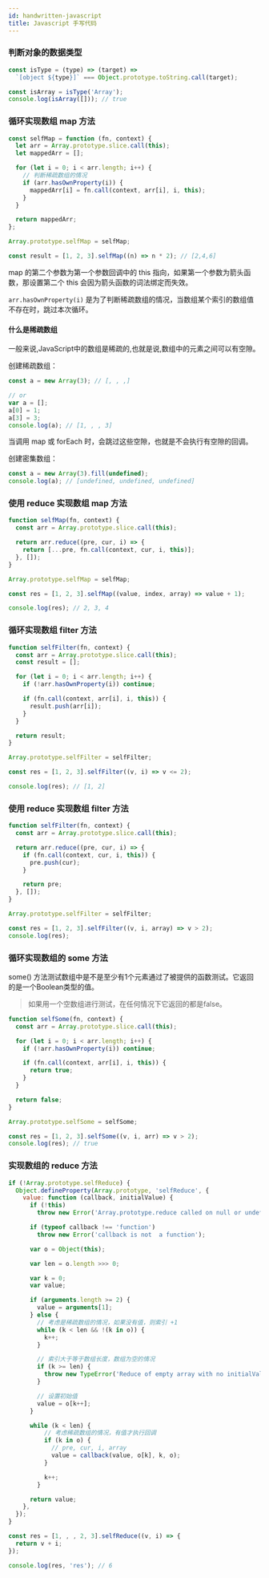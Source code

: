 ```yaml
---
id: handwritten-javascript
title: Javascript 手写代码
---
```


### 判断对象的数据类型

```javascript
const isType = (type) => (target) =>
  `[object ${type}]` === Object.prototype.toString.call(target);

const isArray = isType('Array');
console.log(isArray([])); // true
```

### 循环实现数组 map 方法

```javascript
const selfMap = function (fn, context) {
  let arr = Array.prototype.slice.call(this);
  let mappedArr = [];

  for (let i = 0; i < arr.length; i++) {
    // 判断稀疏数组的情况
    if (arr.hasOwnProperty(i)) {
      mappedArr[i] = fn.call(context, arr[i], i, this);
    }
  }

  return mappedArr;
};

Array.prototype.selfMap = selfMap;

const result = [1, 2, 3].selfMap((n) => n * 2); // [2,4,6]
```

map 的第二个参数为第一个参数回调中的 this 指向，如果第一个参数为箭头函数，那设置第二个 this 会因为箭头函数的词法绑定而失效。

`arr.hasOwnProperty(i)` 是为了判断稀疏数组的情况，当数组某个索引的数组值不存在时，跳过本次循环。

#### 什么是稀疏数组

一般来说,JavaScript中的数组是稀疏的,也就是说,数组中的元素之间可以有空隙。

创建稀疏数组：

```javascript
const a = new Array(3); // [, , ,]

// or
var a = [];
a[0] = 1;
a[3] = 3;
console.log(a); // [1, , , 3]
```

当调用 map 或 forEach 时，会跳过这些空隙，也就是不会执行有空隙的回调。

创建密集数组：

```javascript
const a = new Array(3).fill(undefined);
console.log(a); // [undefined, undefined, undefined]
```

### 使用 reduce 实现数组 map 方法

```javascript
function selfMap(fn, context) {
  const arr = Array.prototype.slice.call(this);

  return arr.reduce((pre, cur, i) => {
    return [...pre, fn.call(context, cur, i, this)];
  }, []);
}

Array.prototype.selfMap = selfMap;

const res = [1, 2, 3].selfMap((value, index, array) => value + 1);

console.log(res); // 2, 3, 4
```

### 循环实现数组 filter 方法

```javascript
function selfFilter(fn, context) {
  const arr = Array.prototype.slice.call(this);
  const result = [];

  for (let i = 0; i < arr.length; i++) {
    if (!arr.hasOwnProperty(i)) continue;

    if (fn.call(context, arr[i], i, this)) {
      result.push(arr[i]);
    }
  }

  return result;
}

Array.prototype.selfFilter = selfFilter;

const res = [1, 2, 3].selfFilter((v, i) => v <= 2);

console.log(res); // [1, 2]
```

### 使用 reduce 实现数组 filter 方法

```javascript
function selfFilter(fn, context) {
  const arr = Array.prototype.slice.call(this);

  return arr.reduce((pre, cur, i) => {
    if (fn.call(context, cur, i, this)) {
      pre.push(cur);
    }

    return pre;
  }, []);
}

Array.prototype.selfFilter = selfFilter;

const res = [1, 2, 3].selfFilter((v, i, array) => v > 2);
console.log(res);
```

### 循环实现数组的 some 方法

some() 方法测试数组中是不是至少有1个元素通过了被提供的函数测试。它返回的是一个Boolean类型的值。

> 如果用一个空数组进行测试，在任何情况下它返回的都是false。

```javascript
function selfSome(fn, context) {
  const arr = Array.prototype.slice.call(this);

  for (let i = 0; i < arr.length; i++) {
    if (!arr.hasOwnProperty(i)) continue;

    if (fn.call(context, arr[i], i, this)) {
      return true;
    }
  }

  return false;
}

Array.prototype.selfSome = selfSome;

const res = [1, 2, 3].selfSome((v, i, arr) => v > 2);
console.log(res); // true
```

### 实现数组的 reduce 方法

```javascript
if (!Array.prototype.selfReduce) {
  Object.defineProperty(Array.prototype, 'selfReduce', {
    value: function (callback, initialValue) {
      if (!this)
        throw new Error('Array.prototype.reduce called on null or undefined.');

      if (typeof callback !== 'function')
        throw new Error('callback is not  a function');

      var o = Object(this);

      var len = o.length >>> 0;

      var k = 0;
      var value;

      if (arguments.length >= 2) {
        value = arguments[1];
      } else {
        // 考虑是稀疏数组的情况，如果没有值，则索引 +1
        while (k < len && !(k in o)) {
          k++;
        }

        // 索引大于等于数组长度，数组为空的情况
        if (k >= len) {
          throw new TypeError('Reduce of empty array with no initialValue');
        }

        // 设置初始值
        value = o[k++];
      }

      while (k < len) {
          // 考虑稀疏数组的情况，有值才执行回调
          if (k in o) {
            // pre, cur, i, array
            value = callback(value, o[k], k, o);
          }

          k++;
        }

      return value;
    },
  });
}

const res = [1, , , 2, 3].selfReduce((v, i) => {
  return v + i;
});

console.log(res, 'res'); // 6
```
